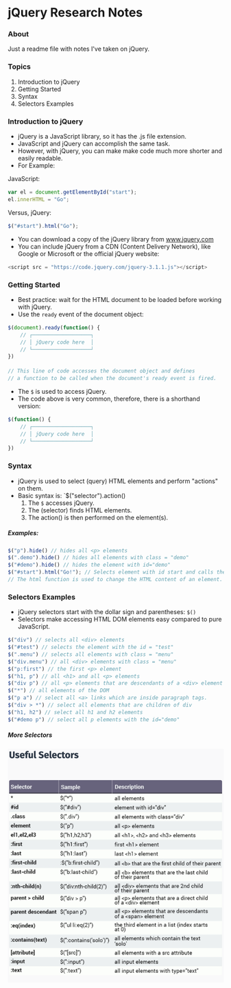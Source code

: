 # jQuery Research Notes

### About

Just a readme file with notes I've taken on jQuery.

### Topics

1. Introduction to jQuery
2. Getting Started
3. Syntax
4. Selectors Examples

### Introduction to jQuery

* jQuery is a JavaScript library, so it has the .js file extension.
* JavaScript and jQuery can accomplish the same task. 
* However, with jQuery, you can make make code much more shorter and easily readable.
* For Example:

JavaScript:

```javascript
var el = document.getElementById("start");
el.innerHTML = "Go";
```

Versus, jQuery:

```javascript
$("#start").html("Go");
```


* You can download a copy of the jQuery library from www.jquery.com
* You can include jQuery from a CDN (Content Delivery Network), like Google or Microsoft or the official jQuery website:

```javascript
<script src = "https://code.jquery.com/jquery-3.1.1.js"></script>
```

### Getting Started

* Best practice: wait for the HTML document to be loaded before working with jQuery.
* Use the `ready` event of the document object:

```javascript
$(document).ready(function() {
    // ┌───────────────────┐
    // │ jQuery code here  │	
    // └───────────────────┘
})

// This line of code accesses the document object and defines
// a function to be called when the document's ready event is fired.

```

* The `$` is used to access jQuery.
* The code above is very common, therefore, there is a shorthand version:


```javascript
$(function() {
    // ┌───────────────────┐
    // │ jQuery code here  │	
    // └───────────────────┘
})
```

### Syntax

* jQuery is used to select (query) HTML elements and perform "actions" on them.
* Basic syntax is: `$("selector").action()
  1. The `$` accesses jQuery.
  2. The (selector) finds HTML elements.
  3. The action() is then performed on the element(s).

##### Examples:
```javascript
$("p").hide() // hides all <p> elements
$(".demo").hide() // hides all elements with class = "demo"
$("#demo").hide() // hides the element with id="demo"
$("#start").html("Go!"); // Selects element with id start and calls the html() function for it.
// The html function is used to change the HTML content of an element.
```

### Selectors Examples

* jQuery selectors start with the dollar sign and parentheses: `$()`
* Selectors make accessing HTML DOM elements easy compared to pure JavaScript.

```javascript
$("div") // selects all <div> elements
$("#test") // selects the element with the id = "test"
$(".menu") // selects all elements with class = "menu"
$("div.menu") // all <div> elements with class = "menu"
$("p:first") // the first <p> element
$("h1, p") // all <h1> and all <p> elements
$("div p") // all <p> elements that are descendants of a <div> element
$("*") // all elements of the DOM
$("p a") // select all <a> links which are inside paragraph tags.
$("div > *") // select all elements that are children of div
$("h1, h2") // select all h1 and h2 elements
$("#demo p") // select all p elements with the id="demo"
```

##### More Selectors

![useful jquery selectors](assets/useful-selectors-jQuery.png)